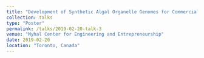 ```yaml
---
title: "Development of Synthetic Algal Organelle Genomes for Commercial and Scientific Use"
collection: talks
type: "Poster"
permalink: /talks/2019-02-20-talk-3
venue: "Myhal Center for Engineering and Entrepreneurship"
date: 2019-02-20
location: "Toronto, Canada"
---
```


